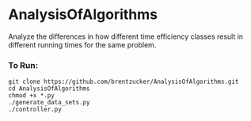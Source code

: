 # AnalysisOfAlgorithms
Analyze the differences in how different time efficiency classes result in different running times for the same problem.

### To Run:
```
git clone https://github.com/brentzucker/AnalysisOfAlgorithms.git
cd AnalysisOfAlgorithms
chmod +x *.py
./generate_data_sets.py
./controller.py
```
